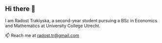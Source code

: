 ## Hi there 👋

I am Radost Trakiyska, a second-year student pursuing a BSc in Economics and Mathematics at University College Utrecht. 

📫 Reach me at radost.tr@gmail.com
